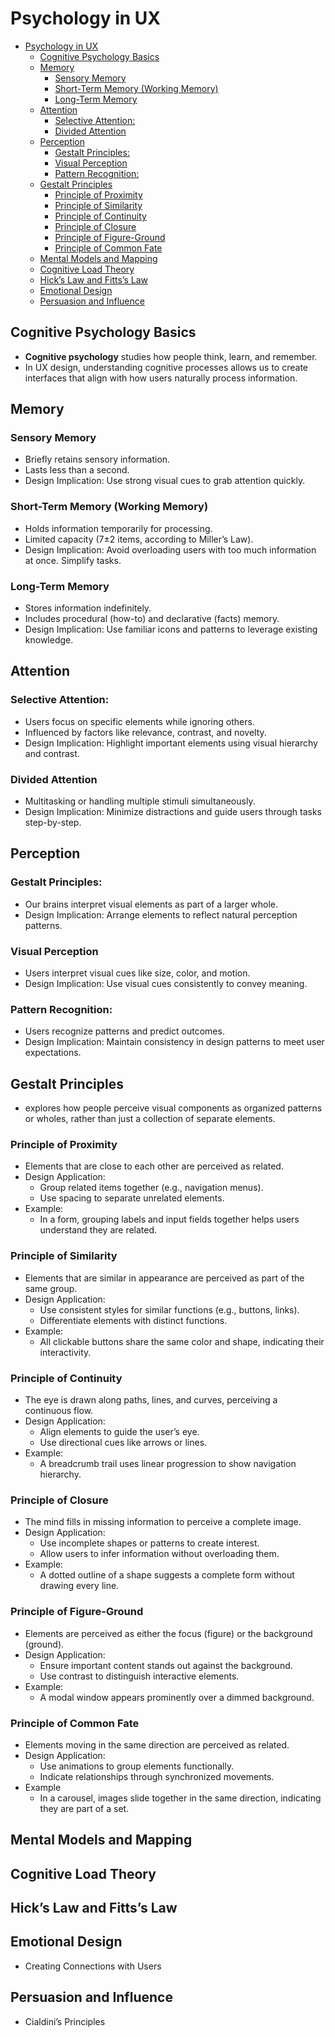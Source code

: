 # Psychology in UX

- [Psychology in UX](#psychology-in-ux)
  - [Cognitive Psychology Basics](#cognitive-psychology-basics)
  - [Memory](#memory)
    - [Sensory Memory](#sensory-memory)
    - [Short-Term Memory (Working Memory)](#short-term-memory-working-memory)
    - [Long-Term Memory](#long-term-memory)
  - [Attention](#attention)
    - [Selective Attention:](#selective-attention)
    - [Divided Attention](#divided-attention)
  - [Perception](#perception)
    - [Gestalt Principles:](#gestalt-principles)
    - [Visual Perception](#visual-perception)
    - [Pattern Recognition:](#pattern-recognition)
  - [Gestalt Principles](#gestalt-principles-1)
    - [Principle of Proximity](#principle-of-proximity)
    - [Principle of Similarity](#principle-of-similarity)
    - [Principle of Continuity](#principle-of-continuity)
    - [Principle of Closure](#principle-of-closure)
    - [Principle of Figure-Ground](#principle-of-figure-ground)
    - [Principle of Common Fate](#principle-of-common-fate)
  - [Mental Models and Mapping](#mental-models-and-mapping)
  - [Cognitive Load Theory](#cognitive-load-theory)
  - [Hick’s Law and Fitts’s Law](#hicks-law-and-fittss-law)
  - [Emotional Design](#emotional-design)
  - [Persuasion and Influence](#persuasion-and-influence)


## Cognitive Psychology Basics
- **Cognitive psychology** studies how people think, learn, and remember.
- In UX design, understanding cognitive processes allows us to create interfaces that align with how users naturally process information.

## Memory
### Sensory Memory
- Briefly retains sensory information.
- Lasts less than a second.
- Design Implication: Use strong visual cues to grab attention quickly.
### Short-Term Memory (Working Memory)
- Holds information temporarily for processing.
- Limited capacity (7±2 items, according to Miller’s Law).
- Design Implication: Avoid overloading users with too much information at once. Simplify tasks.
### Long-Term Memory
- Stores information indefinitely.
- Includes procedural (how-to) and declarative (facts) memory.
- Design Implication: Use familiar icons and patterns to leverage existing knowledge.

## Attention
### Selective Attention:
- Users focus on specific elements while ignoring others.
- Influenced by factors like relevance, contrast, and novelty.
- Design Implication: Highlight important elements using visual hierarchy and contrast.
### Divided Attention
- Multitasking or handling multiple stimuli simultaneously.
- Design Implication: Minimize distractions and guide users through tasks step-by-step.

## Perception
### Gestalt Principles:
- Our brains interpret visual elements as part of a larger whole.
- Design Implication: Arrange elements to reflect natural perception patterns.
### Visual Perception
- Users interpret visual cues like size, color, and motion.
- Design Implication: Use visual cues consistently to convey meaning.
### Pattern Recognition:
- Users recognize patterns and predict outcomes.
- Design Implication: Maintain consistency in design patterns to meet user expectations.

## Gestalt Principles
- explores how people perceive visual components as organized patterns or wholes, rather than just a collection of separate elements.

### Principle of Proximity
- Elements that are close to each other are perceived as related.
- Design Application:
  - Group related items together (e.g., navigation menus).
  - Use spacing to separate unrelated elements.
- Example: 
  - In a form, grouping labels and input fields together helps users understand they are related.

### Principle of Similarity
- Elements that are similar in appearance are perceived as part of the same group.
- Design Application:
  - Use consistent styles for similar functions (e.g., buttons, links).
  - Differentiate elements with distinct functions.
- Example:
  - All clickable buttons share the same color and shape, indicating their interactivity.

### Principle of Continuity
- The eye is drawn along paths, lines, and curves, perceiving a continuous flow.
- Design Application:
  - Align elements to guide the user’s eye.
  - Use directional cues like arrows or lines.
- Example:
  - A breadcrumb trail uses linear progression to show navigation hierarchy.

### Principle of Closure
- The mind fills in missing information to perceive a complete image.
- Design Application:
  - Use incomplete shapes or patterns to create interest.
  - Allow users to infer information without overloading them.
- Example:
  - A dotted outline of a shape suggests a complete form without drawing every line.

### Principle of Figure-Ground
- Elements are perceived as either the focus (figure) or the background (ground).
- Design Application:
  - Ensure important content stands out against the background.
  - Use contrast to distinguish interactive elements.
- Example:
  - A modal window appears prominently over a dimmed background.

### Principle of Common Fate
- Elements moving in the same direction are perceived as related.
- Design Application:
  - Use animations to group elements functionally.
  - Indicate relationships through synchronized movements.
- Example
  - In a carousel, images slide together in the same direction, indicating they are part of a set.

## Mental Models and Mapping





## Cognitive Load Theory
## Hick’s Law and Fitts’s Law
## Emotional Design
- Creating Connections with Users
## Persuasion and Influence
- Cialdini’s Principles